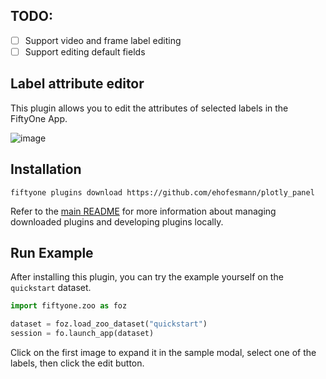 ## TODO:

- [ ] Support video and frame label editing
- [ ] Support editing default fields

## Label attribute editor 

This plugin allows you to edit the attributes of selected labels in the
FiftyOne App.

![image](https://github.com/ehofesmann/edit_label_attributes/assets/21222883/0957b3c5-be4e-492c-94e9-8ca905a53179)
<!-- ![image](https://github.com/ehofesmann/edit_label_attributes/assets/21222883/2a80457a-6eb1-4c07-a9f6-46db4d0398d1) -->


## Installation

```shell
fiftyone plugins download https://github.com/ehofesmann/plotly_panel
```

Refer to the [main README](https://github.com/voxel51/fiftyone-plugins) for
more information about managing downloaded plugins and developing plugins
locally.

## Run Example

After installing this plugin, you can try the example yourself on the `quickstart` dataset.
```python
import fiftyone.zoo as foz

dataset = foz.load_zoo_dataset("quickstart")
session = fo.launch_app(dataset)
```


Click on the first image to expand it in the sample modal, select one of the
labels, then click the edit button.

